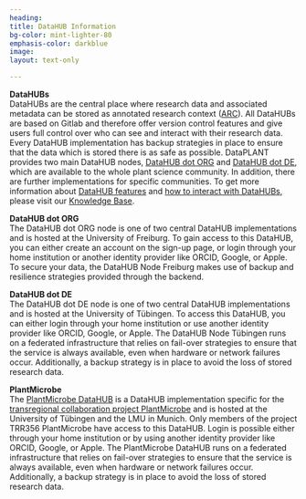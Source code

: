 ```yaml
---
heading: 
title: DataHUB Information
bg-color: mint-lighter-80
emphasis-color: darkblue
image:
layout: text-only

--- 
```

**DataHUBs**   
DataHUBs are the central place where research data and associated metadata can be stored as annotated research context ([ARC](https://www.nfdi4plants.org/nfdi4plants.knowledgebase/docs/implementation/AnnotatedResearchContext.html)). All DataHUBs are based on Gitlab and therefore offer version control features and give users full control over who can see and interact with their research data. 
Every DataHUB implementation has backup strategies in place to ensure that the data which is stored there is as safe as possible. DataPLANT provides two main DataHUB nodes, [DataHUB dot ORG](https://git.nfdi4plants.org/explore) and [DataHUB dot DE](https://gitlab.nfdi4plants.de/explore), which are available to the whole plant science community. In addition, there are further implementations for specific communities.
To get more information about [DataHUB features](https://www.nfdi4plants.org/nfdi4plants.knowledgebase/docs/implementation/DataHub.html) and [how to interact with DataHUBs](https://www.nfdi4plants.org/nfdi4plants.knowledgebase/docs/DataHUB-Manual/datahub-overview.html), please visit our [Knowledge Base](https://nfdi4plants.org/nfdi4plants.knowledgebase/index.html).   
<!--Vll eher FR und TÜ-->

**DataHUB dot ORG**   
The DataHUB dot ORG node is one of two central DataHUB implementations and is hosted at the University of Freiburg. To gain access to this DataHUB, you can either create an account on the sign-up page, or login through your home institution or another identity provider like ORCID, Google, or Apple. To secure your data, the DataHUB Node Freiburg makes use of backup and resilience strategies provided through the backend.
<!--Hier vll noch rein das publizieren auf-->

**DataHUB dot DE**   
The DataHUB dot DE node is one of two central DataHUB implementations and is hosted at the University of Tübingen. To access this DataHUB, you can either login through your home institution or use another identity provider like ORCID, Google, or Apple. The DataHUB Node Tübingen runs on a federated infrastructure that relies on fail-over strategies to ensure that the service is always available, even when hardware or network failures occur. Additionally, a backup strategy is in place to avoid the loss of stored research data.

**PlantMicrobe**   
The [PlantMicrobe DataHUB](https://gitlab.plantmicrobe.de/explore) is a DataHUB implementation specific for the [transregional collaboration project PlantMicrobe](https://trr356plantmicrobe.de/) and is hosted at the University of Tübingen and the LMU in Munich. Only members of the project TRR356 PlantMicrobe have access to this DataHUB. Login is possible either through your home institution or by using another identity provider like ORCID, Google, or Apple. The PlantMicrobe DataHUB runs on a federated infrastructure that relies on fail-over strategies to ensure that the service is always available, even when hardware or network failures occur. Additionally, a backup strategy is in place to avoid the loss of stored research data.
